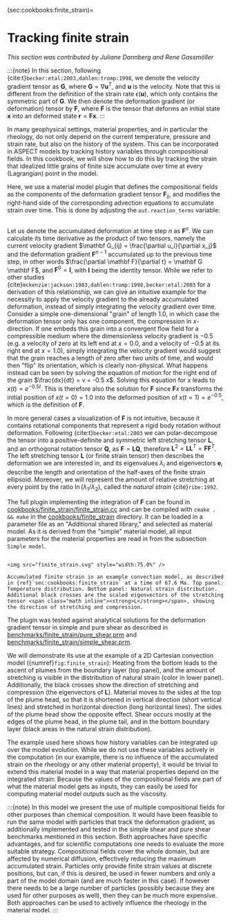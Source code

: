 (sec:cookbooks:finite_strain)=
# Tracking finite strain

*This section was contributed by Juliane Dannberg and Rene Gassm&ouml;ller*

:::{note}
In this section, following {cite:t}`becker:etal:2003,dahlen:tromp:1998`, we denote the velocity gradient tensor as $\mathbf G$, where $\mathbf G = \nabla \mathbf u^T$,
and $\mathbf u$ is the velocity. Note that this is different from the definition of the strain rate $\epsilon(\mathbf u)$, which only contains the symmetric part of $\mathbf G$. We then denote the deformation gradient (or deformation) tensor by $\mathbf F$, where $\mathbf F$ is the tensor that
deforms an initial state $\mathbf x$ into an deformed state $\mathbf r = \mathbf F \mathbf x$.
:::

In many geophysical settings, material properties, and in particular the
rheology, do not only depend on the current temperature, pressure and strain
rate, but also on the history of the system. This can be incorporated in ASPECT
models by tracking history variables through compositional fields. In this
cookbook, we will show how to do this by tracking the strain that idealized
little grains of finite size accumulate over time at every (Lagrangian) point
in the model.

Here, we use a material model plugin that defines the compositional fields as
the components of the deformation gradient tensor $\mathbf F_{ij}$, and
modifies the right-hand side of the corresponding advection equations to
accumulate strain over time. This is done by adjusting the
`out.reaction_terms` variable:

```{literalinclude} finite_strain.cc
```

Let us denote the accumulated deformation at time step $n$ as $\mathbf F^n$.
We can calculate its time derivative as the product of two tensors, namely the
current velocity gradient $\mathbf G_{ij} = \frac{\partial u_i}{\partial x_j}$
and the deformation gradient $\mathbf F^{n-1}$ accumulated up to the previous
time step, in other words
$\frac{\partial \mathbf F}{\partial t} = \mathbf G \mathbf F$, and
$\mathbf F^0 = \mathbf I$, with $\mathbf I$ being the identity tensor. While
we refer to other studies {cite}`mckenzie:jackson:1983,dahlen:tromp:1998,becker:etal:2003`
for a derivation of this relationship, we can give an
intuitive example for the necessity to apply the velocity gradient to the
already accumulated deformation, instead of simply integrating the velocity
gradient over time. Consider a simple one-dimensional "grain" of
length $1.0$, in which case the deformation tensor only has one component, the
compression in $x$-direction. If one embeds this grain into a convergent flow
field for a compressible medium where the dimensionless velocity gradient is
$-0.5$ (e.g. a velocity of zero at its left end at $x=0.0$, and a velocity of
$-0.5$ at its right end at $x=1.0$), simply integrating the velocity gradient
would suggest that the grain reaches a length of zero after two units of time,
and would then "flip" its orientation, which is clearly
non-physical. What happens instead can be seen by solving the equation of
motion for the right end of the grain $\frac{dx}{dt} = v = -0.5 x$. Solving
this equation for $x$ leads to $x(t) = e^{-0.5t}$. This is therefore also the
solution for $\mathbf F$ since $\mathbf F x$ transforms the initial position
of $x(t=0)=1.0$ into the deformed position of $x(t=1) = e^{-0.5}$, which is
the definition of $\mathbf F$.

In more general cases a visualization of $\mathbf F$ is not intuitive, because
it contains rotational components that represent a rigid body rotation without
deformation. Following {cite:t}`becker:etal:2003` we can polar-decompose the tensor
into a positive-definite and symmetric left stretching tensor $\mathbf L$, and
an orthogonal rotation tensor $\mathbf Q$, as
$\mathbf F = \mathbf L \mathbf Q$, therefore
$\mathbf L^2 = \mathbf L \mathbf L^T = \mathbf F \mathbf F^T$. The left
stretching tensor $\mathbf L$ (or finite strain tensor) then describes the
deformation we are interested in, and its eigenvalues $\lambda_i$ and
eigenvectors $\mathbf e_i$ describe the length and orientation of the
half-axes of the finite strain ellipsoid. Moreover, we will represent the
amount of relative stretching at every point by the ratio
$\ln(\lambda_1/\lambda_2)$, called the *natural strain* {cite}`ribe:1992`.

The full plugin implementing the integration of $\mathbf F$ can be found in
[cookbooks/finite_strain/finite_strain.cc](https://www.github.com/geodynamics/aspect/blob/main/cookbooks/finite_strain/finite_strain.cc) and can be compiled with
`cmake . && make` in the [cookbooks/finite_strain](https://www.github.com/geodynamics/aspect/blob/main/cookbooks/finite_strain) directory. It can be
loaded in a parameter file as an "Additional shared library," and
selected as material model. As it is derived from the "simple"
material model, all input parameters for the material properties are read in
from the subsection `Simple model`.

```{literalinclude} finite_strain.part.prm
```

```{figure-md} fig:finite_strain
<img src="finite_strain.svg" style="width:75.0%" />

Accumulated finite strain in an example convection model, as described in {ref}`sec:cookbooks:finite_strain` at a time of 67.6 Ma. Top panel: Temperature distribution. Bottom panel: Natural strain distribution. Additional black crosses are the scaled eigenvectors of the stretching tensor <span class="math inline"><strong>L</strong></span>, showing the direction of stretching and compression.
```

The plugin was tested against analytical solutions for the deformation
gradient tensor in simple and pure shear as described in
[benchmarks/finite_strain/pure_shear.prm](https://www.github.com/geodynamics/aspect/blob/main/benchmarks/finite_strain/pure_shear.prm) and
[benchmarks/finite_strain/simple_shear.prm](https://www.github.com/geodynamics/aspect/blob/main/benchmarks/finite_strain/simple_shear.prm).

We will demonstrate its use at the example of a 2D Cartesian convection model
({numref}`fig:finite_strain`): Heating from the bottom leads to the ascent of plumes
from the boundary layer (top panel), and the amount of stretching is visible
in the distribution of natural strain (color in lower panel). Additionally,
the black crosses show the direction of stretching and compression (the
eigenvectors of $\mathbf L$). Material moves to the sides at the top of the
plume head, so that it is shortened in vertical direction (short vertical
lines) and stretched in horizontal direction (long horizontal lines). The
sides of the plume head show the opposite effect. Shear occurs mostly at the
edges of the plume head, in the plume tail, and in the bottom boundary layer
(black areas in the natural strain distribution).

The example used here shows how history variables can be integrated up over
the model evolution. While we do not use these variables actively in the
computation (in our example, there is no influence of the accumulated strain
on the rheology or any other material property), it would be trivial to extend
this material model in a way that material properties depend on the integrated
strain: Because the values of the compositional fields are part of what the
material model gets as inputs, they can easily be used for computing material
model outputs such as the viscosity.

:::{note}
In this model we present the use of multiple compositional fields for other purposes than chemical composition.
It would have been feasible to run the same model with particles that track the deformation gradient, as
additionally implemented and tested in the simple shear and pure shear benchmarks mentioned in this section.
Both approaches have specific advantages, and for scientific computations one needs to evaluate the more suitable
strategy. Compositional fields cover the whole domain, but are affected by numerical diffusion, effectively reducing the
maximum accumulated strain. Particles only provide finite strain values at discrete positions, but can, if this is desired, be used in
fewer numbers and only a part of the model domain (and are much faster in this case). If however
there needs to be a large number of particles (possibly because they are used for other purposes as well), then they
can be much more expensive. Both approaches can be used to actively influence the rheology in the material model.
:::
